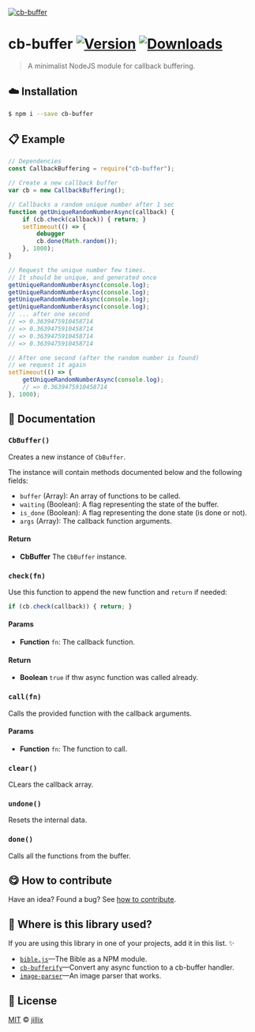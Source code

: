 [![cb-buffer](http://i.imgur.com/UjN9LfL.png)](#)

# cb-buffer [![Version](https://img.shields.io/npm/v/cb-buffer.svg)](https://www.npmjs.com/package/cb-buffer) [![Downloads](https://img.shields.io/npm/dt/cb-buffer.svg)](https://www.npmjs.com/package/cb-buffer)

> A minimalist NodeJS module for callback buffering.

## :cloud: Installation
    
```sh
$ npm i --save cb-buffer
```

            
## :clipboard: Example

        

```js
// Dependencies
const CallbackBuffering = require("cb-buffer");

// Create a new callback buffer
var cb = new CallbackBuffering();

// Callbacks a random unique number after 1 sec
function getUniqueRandomNumberAsync(callback) {
    if (cb.check(callback)) { return; }
    setTimeout(() => {
        debugger
        cb.done(Math.random());
    }, 1000);
}

// Request the unique number few times.
// It should be unique, and generated once
getUniqueRandomNumberAsync(console.log);
getUniqueRandomNumberAsync(console.log);
getUniqueRandomNumberAsync(console.log);
getUniqueRandomNumberAsync(console.log);
// ... after one second
// => 0.3639475910458714
// => 0.3639475910458714
// => 0.3639475910458714
// => 0.3639475910458714

// After one second (after the random number is found)
// we request it again
setTimeout(() => {
    getUniqueRandomNumberAsync(console.log);
    // => 0.3639475910458714
}, 1000);
```
    
## :memo: Documentation
        
### `CbBuffer()`
Creates a new instance of `CbBuffer`.

The instance will contain methods documented below and the following fields:

 - `buffer` (Array): An array of functions to be called.
 - `waiting` (Boolean): A flag representing the state of the buffer.
 - `is_done` (Boolean): A flag representing the done state (is done or not).
 - `args` (Array): The callback function arguments.

#### Return
- **CbBuffer** The `CbBuffer` instance.

### `check(fn)`
Use this function to append the new function and `return` if needed:

```js
if (cb.check(callback)) { return; }
```

#### Params
- **Function** `fn`: The callback function.

#### Return
- **Boolean** `true` if thw async function was called already.

### `call(fn)`
Calls the provided function with the callback arguments.

#### Params
- **Function** `fn`: The function to call.

### `clear()`
CLears the callback array.

### `undone()`
Resets the internal data.

### `done()`
Calls all the functions from the buffer.

        
## :yum: How to contribute
Have an idea? Found a bug? See [how to contribute][contributing].

## :dizzy: Where is this library used?
If you are using this library in one of your projects, add it in this list. :sparkles:

 - [`bible.js`](https://github.com/BibleJS/bible.js)—The Bible as a NPM module.
 - [`cb-bufferify`](https://github.com/IonicaBizau/cb-bufferify#readme)—Convert any async function to a cb-buffer handler.
 - [`image-parser`](https://github.com/IonicaBizau/image-parser#readme)—An image parser that works.

## :scroll: License
    
[MIT][license] © [jillix][website]
    
[license]: http://showalicense.com/?fullname=jillix%20%3Ccontact%40jillix.com%3E%20(http%3A%2F%2Fjillix.com)&year=2014#license-mit
[website]: http://jillix.com
[contributing]: /CONTRIBUTING.md
[docs]: /DOCUMENTATION.md